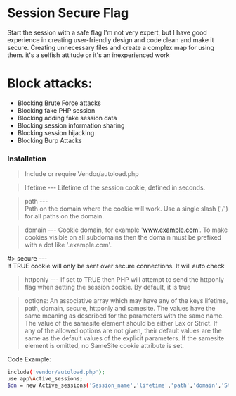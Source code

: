 # Session Secure Flag
Start the session with a safe flag
I'm not very expert, but I have good experience in creating user-friendly design and code clean and make it secure. Creating unnecessary files and create a complex map for using them. it's a selfish attitude or it's an inexperienced work

# Block attacks:
 - Blocking Brute Force attacks
 - Blocking fake PHP session
 - Blocking adding fake session data
 - Blocking session information sharing
 - Blocking session hijacking
 - Blocking Burp Attacks


### Installation
>  Include or require Vendor/autoload.php 

> lifetime --- 
Lifetime of the session cookie, defined in seconds.

> path ---  
Path on the domain where the cookie will work. Use a single slash ('/') for all paths on the domain.

> domain --- 
Cookie domain, for example 'www.example.com'. To make cookies visible on all subdomains then the domain must be prefixed with a dot like '.example.com'.

#> secure ---  
If TRUE cookie will only be sent over secure connections. It will auto check

> httponly --- 
If set to TRUE then PHP will attempt to send the httponly flag when setting the session cookie. By default, it is true

> options: 
An associative array which may have any of the keys lifetime, path, domain, secure, httponly and samesite. The values have the same meaning as described for the parameters with the same name. The value of the samesite element should be either Lax or Strict. If any of the allowed options are not given, their default values are the same as the default values of the explicit parameters. If the samesite element is omitted, no SameSite cookie attribute is set.

 Code Example: 
```sh
include('vendor/autoload.php');
use app\Active_sessions;
$dn = new Active_sessions('Session_name','lifetime','path','domain','Strict or Lax!');
```




